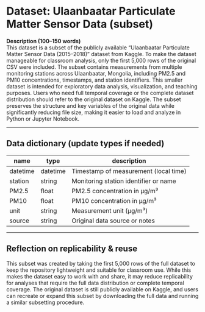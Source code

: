 # Dataset: Ulaanbaatar Particulate Matter Sensor Data (subset)

**Description (100–150 words)**  
This dataset is a subset of the publicly available “Ulaanbaatar Particulate Matter Sensor Data (2015–2018)” dataset from Kaggle. To make the dataset manageable for classroom analysis, only the first 5,000 rows of the original CSV were included. The subset contains measurements from multiple monitoring stations across Ulaanbaatar, Mongolia, including PM2.5 and PM10 concentrations, timestamps, and station identifiers. This smaller dataset is intended for exploratory data analysis, visualization, and teaching purposes. Users who need full temporal coverage or the complete dataset distribution should refer to the original dataset on Kaggle. The subset preserves the structure and key variables of the original data while significantly reducing file size, making it easier to load and analyze in Python or Jupyter Notebook. 

---

## Data dictionary (update types if needed)
| name       | type      | description |
|------------|-----------|-------------|
| datetime   | datetime  | Timestamp of measurement (local time) |
| station    | string    | Monitoring station identifier or name |
| PM2.5      | float     | PM2.5 concentration in µg/m³ |
| PM10       | float     | PM10 concentration in µg/m³ |
| unit       | string    | Measurement unit (µg/m³) |
| source     | string    | Original data source or notes |


---

## Reflection on replicability & reuse
This subset was created by taking the first 5,000 rows of the full dataset to keep the repository lightweight and suitable for classroom use. While this makes the dataset easy to work with and share, it may reduce replicability for analyses that require the full data distribution or complete temporal coverage. The original dataset is still publicly available on Kaggle, and users can recreate or expand this subset by downloading the full data and running a similar subsetting procedure.
